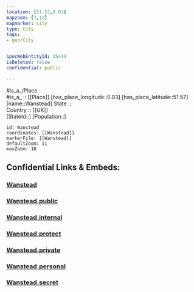 ```yaml
---
location: [51.57,0.03] 
mapzoom: [7,12] 
mapmarker: city 
type: City
tags:
- geo/City


SpocWebEntityId: 35444
isDeleted: false
confidential: public

---
```

#is_a_/Place  
#is_a_ :: [[Place]] 
[has_place_longitude::0.03] 
[has_place_latitude::51.57] 
[name::Wanstead] 
State ::  
Country :: [[UK]]  
[StateId::] 
[Population::] 



```leaflet
id: Wanstead
coordinates: [[Wanstead]] 
markerFile: [[Wanstead]] 
defaultZoom: 11 
maxZoom: 18
```


## Confidential Links & Embeds: 

### [Wanstead](/_Standards/Earth/Continent/Europe/Europe~North/UK/England/Regions~England/London,Greater/cities~GreaterLondon/Waltham_Forest/Wanstead.md) 

### [Wanstead.public](/_public/Earth/Continent/Europe/Europe~North/UK/England/Regions~England/London,Greater/cities~GreaterLondon/Waltham_Forest/Wanstead.public.md) 

### [Wanstead.internal](/_internal/Earth/Continent/Europe/Europe~North/UK/England/Regions~England/London,Greater/cities~GreaterLondon/Waltham_Forest/Wanstead.internal.md) 

### [Wanstead.protect](/_protect/Earth/Continent/Europe/Europe~North/UK/England/Regions~England/London,Greater/cities~GreaterLondon/Waltham_Forest/Wanstead.protect.md) 

### [Wanstead.private](/_private/Earth/Continent/Europe/Europe~North/UK/England/Regions~England/London,Greater/cities~GreaterLondon/Waltham_Forest/Wanstead.private.md) 

### [Wanstead.personal](/_personal/Earth/Continent/Europe/Europe~North/UK/England/Regions~England/London,Greater/cities~GreaterLondon/Waltham_Forest/Wanstead.personal.md) 

### [Wanstead.secret](/_secret/Earth/Continent/Europe/Europe~North/UK/England/Regions~England/London,Greater/cities~GreaterLondon/Waltham_Forest/Wanstead.secret.md)


